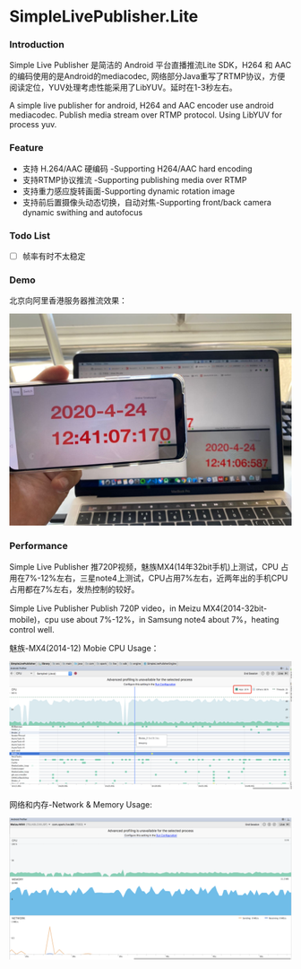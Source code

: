 # SimpleLivePublisher.Lite
### Introduction

Simple Live Publisher 是简洁的 Android 平台直播推流Lite SDK，H264 和 AAC的编码使用的是Android的mediacodec, 网络部分Java重写了RTMP协议，方便阅读定位，YUV处理考虑性能采用了LibYUV。延时在1-3秒左右。

A simple live publisher for android, H264 and AAC encoder use android mediacodec. Publish media stream over RTMP protocol.  Using LibYUV for process yuv.

### Feature

* 支持 H.264/AAC 硬编码 -Supporting H264/AAC hard encoding
* 支持RTMP协议推流 -Supporting publishing media over RTMP
* 支持重力感应旋转画面-Supporting  dynamic rotation  image
* 支持前后置摄像头动态切换，自动对焦-Supporting  front/back camera dynamic swithing and autofocus

### Todo List

- [ ] 帧率有时不太稳定

### Demo

北京向阿里香港服务器推流效果：

![rtmp_android_01](images/demo.jpg)

### Performance

Simple Live Publisher 推720P视频，魅族MX4(14年32bit手机)上测试，CPU 占用在7%-12%左右，三星note4上测试，CPU占用7%左右，近两年出的手机CPU占用都在7%左右，发热控制的较好。

Simple Live Publisher Publish 720P video，in Meizu MX4(2014-32bit-mobile)，cpu use about 7%-12%，in Samsung note4  about 7%，heating control well.

魅族-MX4(2014-12) Mobie CPU Usage：

![cpu_usage](images/cpu_usage.png)



网络和内存-Network & Memory Usage:

![Net & Mem](./images/mem_net_usage.png)




